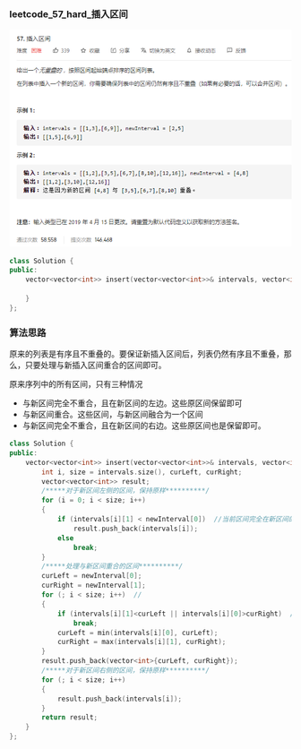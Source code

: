 ### leetcode_57_hard_插入区间

![image-20201221143219673](leetcode_57_hard_%E6%8F%92%E5%85%A5%E5%8C%BA%E9%97%B4.assets/image-20201221143219673.png)

```c++
class Solution {
public:
    vector<vector<int>> insert(vector<vector<int>>& intervals, vector<int>& newInterval) {

    }
};
```

### 算法思路

原来的列表是有序且不重叠的。要保证新插入区间后，列表仍然有序且不重叠，那么，只要处理与新插入区间重合的区间即可。

原来序列中的所有区间，只有三种情况

- 与新区间完全不重合，且在新区间的左边。这些原区间保留即可
- 与新区间重合。这些区间，与新区间融合为一个区间
- 与新区间完全不重合，且在新区间的右边。这些原区间也是保留即可。

```c++
class Solution {
public:
    vector<vector<int>> insert(vector<vector<int>>& intervals, vector<int>& newInterval) {
        int i, size = intervals.size(), curLeft, curRight;
        vector<vector<int>> result;
        /*****对于新区间左侧的区间，保持原样**********/
        for (i = 0; i < size; i++)  
        {
            if (intervals[i][1] < newInterval[0])  //当前区间完全在新区间的左边
                result.push_back(intervals[i]);
            else
                break;
        }
        /*****处理与新区间重合的区间**********/
        curLeft = newInterval[0];
        curRight = newInterval[1];
        for (; i < size; i++)  //
        {
            if (intervals[i][1]<curLeft || intervals[i][0]>curRight)  //不重合的情况
                break;
            curLeft = min(intervals[i][0], curLeft);
            curRight = max(intervals[i][1], curRight);
        }
        result.push_back(vector<int>{curLeft, curRight});
        /*****对于新区间右侧的区间，保持原样**********/
        for (; i < size; i++)
        {
            result.push_back(intervals[i]);
        }
        return result;
    }
};

```

